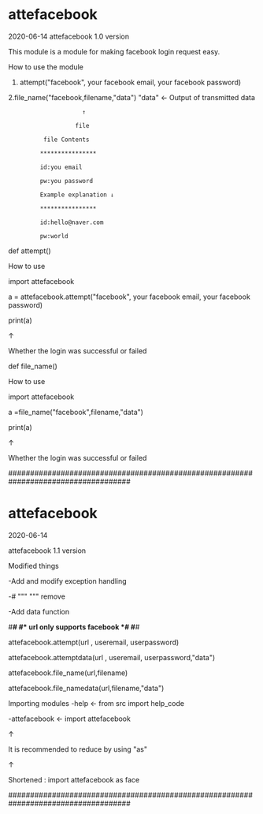 # attefacebook
2020-06-14
attefacebook 1.0 version

This module is a module for making facebook login request easy.

How to use the module

1. attempt("facebook", your facebook email, your facebook password)

2.file_name("facebook,filename,"data") "data" <- Output of transmitted data

                         ↑
                         
                       file 
                       
              file Contents 
              
             ****************
             
             id:you email
              
             pw:you password
              
             Example explanation ↓
              
             ****************
             
             id:hello@naver.com
             
             pw:world
            
def attempt()

How to use

import attefacebook

a = attefacebook.attempt("facebook", your facebook email, your facebook password)

print(a)

↑

Whether the login was successful or failed


def file_name()

How to use

import attefacebook

a =file_name("facebook",filename,"data")

print(a)

↑

Whether the login was successful or failed


 ####################################################################################

# attefacebook
2020-06-14


attefacebook 1.1 version

Modified things

-Add and modify exception handling

-# """ """ remove

-Add data function

#********************************#
#*  url only supports facebook  *#
#********************************#
                     
                     
attefacebook.attempt(url , useremail, userpassword)

                         
                         
attefacebook.attemptdata(url , useremail, userpassword,"data")

                        
                        
attefacebook.file_name(url,filename)

                           
                           
attefacebook.file_namedata(url,filename,"data")

 Importing modules
 -help ← from src import help_code
 
 -attefacebook ← import attefacebook
 
 ↑
 
 It is recommended to reduce by using "as"
 
 ↑
 
 Shortened : import attefacebook as face
 
 
 ####################################################################################
 
 
 
 
 
 
 
 
 
 
